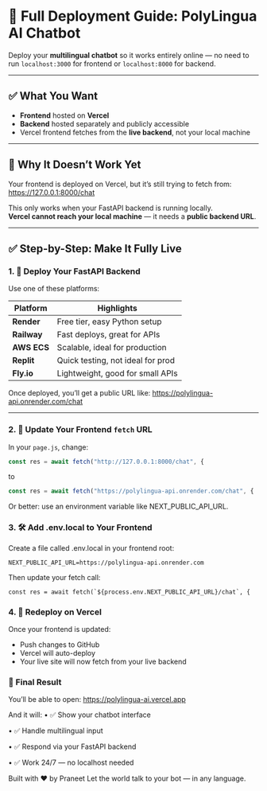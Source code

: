 # 🚀 Full Deployment Guide: PolyLingua AI Chatbot

Deploy your **multilingual chatbot** so it works entirely online — no need to run `localhost:3000` for frontend or `localhost:8000` for backend.

---

## ✅ What You Want

- **Frontend** hosted on **Vercel**
- **Backend** hosted separately and publicly accessible
- Vercel frontend fetches from the **live backend**, not your local machine

---

## 🧠 Why It Doesn’t Work Yet

Your frontend is deployed on Vercel, but it’s still trying to fetch from:
https://127.0.0.1:8000/chat

This only works when your FastAPI backend is running locally.  
**Vercel cannot reach your local machine** — it needs a **public backend URL**.

---

## ✅ Step-by-Step: Make It Fully Live

### 1. 🚀 Deploy Your FastAPI Backend

Use one of these platforms:

| Platform     | Highlights                          |
|--------------|--------------------------------------|
| **Render**   | Free tier, easy Python setup         |
| **Railway**  | Fast deploys, great for APIs         |
| **AWS ECS**  | Scalable, ideal for production       |
| **Replit**   | Quick testing, not ideal for prod    |
| **Fly.io**   | Lightweight, good for small APIs     |

Once deployed, you’ll get a public URL like:
https://polylingua-api.onrender.com/chat


---

### 2. 🔧 Update Your Frontend `fetch` URL

In your `page.js`, change:

```js
const res = await fetch("http://127.0.0.1:8000/chat", {
```

to

```js
const res = await fetch("https://polylingua-api.onrender.com/chat", {
```
Or better: use an environment variable like NEXT_PUBLIC_API_URL.

### 3. 🛠️ Add .env.local to Your Frontend
Create a file called .env.local in your frontend root:

```env
NEXT_PUBLIC_API_URL=https://polylingua-api.onrender.com
```

Then update your fetch call:

```env
const res = await fetch(`${process.env.NEXT_PUBLIC_API_URL}/chat`, {
```

### 4. 🔁 Redeploy on Vercel
Once your frontend is updated:
- Push changes to GitHub
- Vercel will auto-deploy
- Your live site will now fetch from your live backend


### 🎯 Final Result
You’ll be able to open: https://polylingua-ai.vercel.app


And it will:
• 	✅ Show your chatbot interface

• 	✅ Handle multilingual input

• 	✅ Respond via your FastAPI backend

• 	✅ Work 24/7 — no localhost needed

Built with ❤️ by Praneet
Let the world talk to your bot — in any language.
